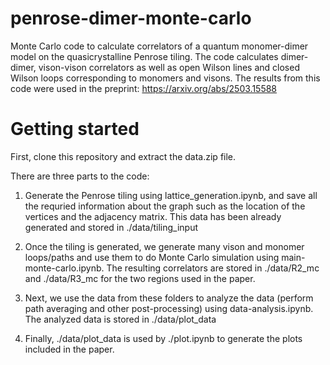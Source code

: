 # penrose-dimer-monte-carlo
Monte Carlo code to calculate correlators of a quantum monomer-dimer model on the quasicrystalline Penrose tiling. The code calculates dimer-dimer, vison-vison correlators as well as open Wilson lines and closed Wilson loops corresponding to monomers and visons. The results from this code were used in the preprint: https://arxiv.org/abs/2503.15588

# Getting started

First, clone this repository and extract the data.zip file. 

There are three parts to the code:

1. Generate the Penrose tiling using lattice_generation.ipynb, and save all the requried information about the graph such as the location of the vertices and the adjacency matrix. This data has been already generated and stored in ./data/tiling_input

2. Once the tiling is generated, we generate many vison and monomer loops/paths and use them to do Monte Carlo simulation using main-monte-carlo.ipynb. The resulting correlators are stored in ./data/R2_mc and ./data/R3_mc for the two regions used in the paper.

3. Next, we use the data from these folders to analyze the data (perform path averaging and other post-processing) using data-analysis.ipynb. The analyzed data is stored in ./data/plot_data

4. Finally, ./data/plot_data is used by ./plot.ipynb to generate the plots included in the paper.
